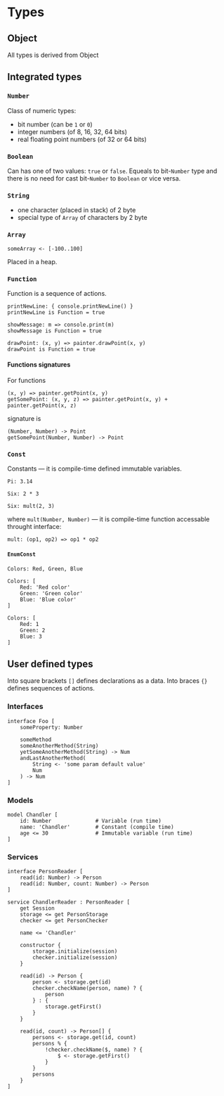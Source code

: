 # Types
## Object
All types is derived from Object

## Integrated types
### `Number`
Class of numeric types:
* bit number (can be `1` or `0`)
* integer numbers (of 8, 16, 32, 64 bits)
* real floating point numbers (of 32 or 64 bits)

### `Boolean`
Can has one of two values: `true` or `false`. Equeals to bit-`Number` type and there is no need for cast bit-`Number` to `Boolean` or vice versa.

### `String`
* one character (placed in stack) of 2 byte
* special type of `Array` of characters by 2 byte
 
### `Array`
```
someArray <- [-100..100]
```
Placed in a heap.

### `Function`
Function is a sequence of actions.
```
printNewLine: { console.printNewLine() }
printNewLine is Function = true
```
```
showMessage: m => console.print(m)
showMessage is Function = true
```
```
drawPoint: (x, y) => painter.drawPoint(x, y)
drawPoint is Function = true
```
#### Functions signatures
For functions
```
(x, y) => painter.getPoint(x, y)
getSomePoint: (x, y, z) => painter.getPoint(x, y) + painter.getPoint(x, z)
```
signature is
```
(Number, Number) -> Point
getSomePoint(Number, Number) -> Point
```

### `Const`
Constants — it is compile-time defined immutable variables. 
```
Pi: 3.14
```
```
Six: 2 * 3
```
```
Six: mult(2, 3)
```
where `mult(Number, Number)` — it is compile-time function accessable throught interface:
```
mult: (op1, op2) => op1 * op2
```

#### `EnumConst`
```
Colors: Red, Green, Blue
```
```
Colors: [
    Red: 'Red color'
    Green: 'Green color'
    Blue: 'Blue color'
]
```
```
Colors: [
    Red: 1
    Green: 2
    Blue: 3
]
```

## User defined types
Into square brackets `[]` defines declarations as a data.
Into braces `{}` defines sequences of actions.

### Interfaces
```
interface Foo [
    someProperty: Number
    
    someMethod
    someAnotherMethod(String)
    yetSomeAnotherMethod(String) -> Num
    andLastAnotherMethod(
        String <- 'some param default value'
        Num
    ) -> Num
]
```

### Models
```
model Chandler [
    id: Number              # Variable (run time)
    name: 'Chandler'        # Constant (compile time)
    age <= 30               # Immutable variable (run time)
]
```

### Services
```
interface PersonReader [
    read(id: Number) -> Person
    read(id: Number, count: Number) -> Person
]

service ChandlerReader : PersonReader [
    get Session
    storage <= get PersonStorage
    checker <= get PersonChecker
    
    name <= 'Chandler'
    
    constructor {
        storage.initialize(session)
        checker.initialize(session)
    }
    
    read(id) -> Person {
        person <- storage.get(id)
        checker.checkName(person, name) ? {
            person
        } : {
            storage.getFirst()
        }
    }
    
    read(id, count) -> Person[] {
        persons <- storage.get(id, count)
        persons % {
            !checker.checkName($, name) ? {
                $ <- storage.getFirst()
            }
        }
        persons
    }
]
```
